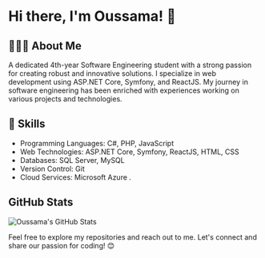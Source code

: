 
# Hi there, I'm Oussama! 👋

## 🧑🏻‍💻 About Me
 A dedicated 4th-year Software Engineering student with a strong passion for creating robust and innovative solutions.
 I specialize in web development using ASP.NET Core, Symfony, and ReactJS.
 My journey in software engineering has been enriched with experiences working on various projects and technologies.

## 👀 Skills
- Programming Languages: C#, PHP, JavaScript
- Web Technologies: ASP.NET Core, Symfony, ReactJS, HTML, CSS
- Databases: SQL Server, MySQL
- Version Control: Git
- Cloud Services: Microsoft Azure .


  



## GitHub Stats
![Oussama's GitHub Stats](https://github-readme-stats.vercel.app/api?username=OussBenO&show_icons=true&theme=radical)

Feel free to explore my repositories and reach out to me. Let's connect and share our passion for coding! 😊


